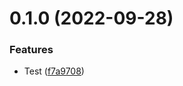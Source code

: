 # 0.1.0 (2022-09-28)


### Features

* Test ([f7a9708](https://github.com/mgibas/vue-router-fetch/commit/f7a97085a01c728792792a43893b3668428f1bc4))



